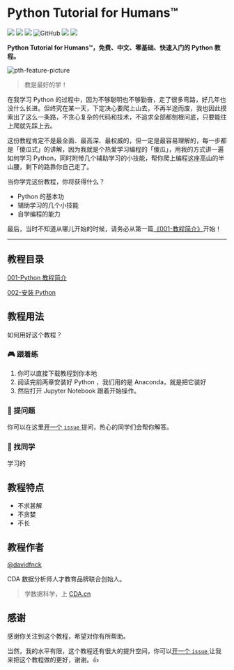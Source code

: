 # Python Tutorial for Humans™
![](https://img.shields.io/badge/language-python-yellow.svg)
![](https://img.shields.io/badge/version-v3.7-blue.svg)
[![](https://badgen.net/github/last-commit/davidfnck/Python-Tutorial-for-Humans)](https://github.com/DavidFnck/Python-Tutorial-for-Humans)
![GitHub](https://img.shields.io/github/license/davidfnck/Python-Tutorial-for-Humans)
[![](https://img.shields.io/badge/weibo-@davidfnck-red.svg)](http://weibo.com/davidfnck)
[![](https://img.shields.io/github/stars/davidfnck/Python-Tutorial-for-Humans.svg?style=social&label=Star)](https://github.com/DavidFnck/Python-Tutorial-for-Humans "GitHub Stars")

**Python Tutorial for Humans™，免费、中文、零基础、快速入门的 Python 教程。**

![pth-feature-picture](https://pptwinpics.oss-cn-beijing.aliyuncs.com/pth-feature-picture_20191123171828.jpg)

> 教是最好的学！

在我学习 Python 的过程中，因为不够聪明也不够勤奋，走了很多弯路，好几年也没什么长进。但终究在某一天，下定决心要爬上山去，不再半途而废，我也因此摸索出了这么一条路，不贪心复杂的代码和技术，不追求全部都刨根问底，只要能往上爬就先踩上去。

这份教程肯定不是最全面、最高深、最权威的，但一定是最容易理解的，每一步都是「傻瓜式」的讲解，因为我就是个热爱学习编程的「傻瓜」，用我的方式讲一遍如何学习 Python，同时附带几个辅助学习的小技能，帮你爬上编程这座高山的半山腰，剩下的路靠你自己走了。

当你学完这份教程，你将获得什么？

+ Python 的基本功
+ 辅助学习的几个小技能
+ 自学编程的能力

最后，当时不知道从哪儿开始的时候，请务必从第一篇[《001-教程简介》](https://github.com/DavidFnck/Python-Tutorial-for-Humans/blob/master/001-Python%20%E6%95%99%E7%A8%8B%E7%AE%80%E4%BB%8B/001-%E6%95%99%E7%A8%8B%E7%AE%80%E4%BB%8B.md)开始！

---

## 教程目录

[001-Python 教程简介](https://github.com/DavidFnck/Python-Tutorial-for-Humans/tree/master/001-Python%20%E6%95%99%E7%A8%8B%E7%AE%80%E4%BB%8B)

[002-安装 Python](https://github.com/DavidFnck/Python-Tutorial-for-Humans/tree/master/002-%E5%AE%89%E8%A3%85%20Python)

## 教程用法
如何用好这个教程？

### :video_game: 跟着练
1. 你可以直接下载教程到你本地
2. 阅读完前两章安装好 Python ，我们用的是 Anaconda，就是把它装好
3. 然后打开 Jupyter Notebook 跟着开始操作。

### :microphone: 提问题
你可以在这里[开一个 `issue` ](https://github.com/DavidFnck/Python-Tutorial-for-Humans/issues)提问，热心的同学们会帮你解答。

### :beer: 找同学
学习的

## 教程特点
+ 不求甚解 
+ 不贪婪
+ 不长

## 教程作者

[@davidfnck](https://github.com/DavidFnck)

CDA 数据分析师人才教育品牌联合创始人。

> 学数据科学，上 [CDA.cn](https://cda.cn)

## 感谢
感谢你关注到这个教程，希望对你有所帮助。

当然，我的水平有限，这个教程还有很大的提升空间，你可以[开一个 `issue` ](https://github.com/DavidFnck/Python-Tutorial-for-Humans/issues)让我来把这个教程做的更好，谢谢。:thumbsup: